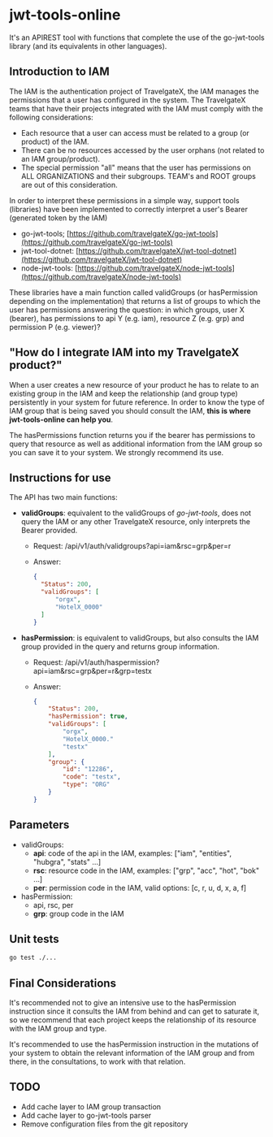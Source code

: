 # jwt-tools-online

It's an APIREST tool with functions that complete the use of the go-jwt-tools library (and its equivalents in other languages).

## Introduction to IAM

The IAM is the authentication project of TravelgateX, the IAM manages the permissions that a user has configured in the system. The TravelgateX teams that have their projects integrated with the IAM must comply with the following considerations:

* Each resource that a user can access must be related to a group (or product) of the IAM.
* There can be no resources accessed by the user orphans (not related to an IAM group/product).
* The special permission "all" means that the user has permissions on ALL ORGANIZATIONS and their subgroups. TEAM's and ROOT groups are out of this consideration.

In order to interpret these permissions in a simple way, support tools (libraries) have been implemented to correctly interpret a user's Bearer (generated token by the IAM)

* go-jwt-tools; [https://github.com/travelgateX/go-jwt-tools](https://github.com/travelgateX/go-jwt-tools)
* jwt-tool-dotnet: [https://github.com/travelgateX/jwt-tool-dotnet](https://github.com/travelgateX/jwt-tool-dotnet)
* node-jwt-tools: [https://github.com/travelgateX/node-jwt-tools](https://github.com/travelgateX/node-jwt-tools)

These libraries have a main function called validGroups (or hasPermission depending on the implementation) that returns a list of groups to which the user has permissions answering the question: in which groups, user X (bearer), has permissions to api Y (e.g. iam), resource Z (e.g. grp) and permission P (e.g. viewer)?

## "How do I integrate IAM into my TravelgateX product?"

When a user creates a new resource of your product he has to relate to an existing group in the IAM and keep the relationship (and group type) persistently in your system for future reference. In order to know the type of IAM group that is being saved you should consult the IAM, **this is where jwt-tools-online can help you**.

The hasPermissions function returns you if the bearer has permissions to query that resource as well as additional information from the IAM group so you can save it to your system. We strongly recommend its use.

## Instructions for use

The API has two main functions:

* **validGroups**: equivalent to the validGroups of _go-jwt-tools_, does not query the IAM or any other TravelgateX resource, only interprets the Bearer provided.
  * Request: /api/v1/auth/validgroups?api=iam&rsc=grp&per=r
  * Answer:

    ```json
    {
      "Status": 200,
      "validGroups": [
          "orgx",
          "HotelX_0000"
      ]
    }
    ```

* **hasPermission**: is equivalent to validGroups, but also consults the IAM group provided in the query and returns group information.
  * Request: /api/v1/auth/haspermission?api=iam&rsc=grp&per=r&grp=testx
  * Answer:

    ```json
    {
        "Status": 200,
        "hasPermission": true,
        "validGroups": [
            "orgx",
            "HotelX_0000."
            "testx"
        ],
        "group": {
            "id": "12286",
            "code": "testx",
            "type": "ORG"
        }
    }
    ```

## Parameters

* validGroups:
  * **api**: code of the api in the IAM, examples: ["iam", "entities", "hubgra", "stats" ...]
  * **rsc**: resource code in the IAM, examples: ["grp", "acc", "hot", "bok" ...]
  * **per**: permission code in the IAM, valid options: [c, r, u, d, x, a, f]
* hasPermission:
  * api, rsc, per
  * **grp**: group code in the IAM

## Unit tests

```bash
go test ./...
```

## Final Considerations

It's recommended not to give an intensive use to the hasPermission instruction since it consults the IAM from behind and can get to saturate it, so we recommend that each project keeps the relationship of its resource with the IAM group and type.

It's recommended to use the hasPermission instruction in the mutations of your system to obtain the relevant information of the IAM group and from there, in the consultations, to work with that relation.

## TODO

* Add cache layer to IAM group transaction
* Add cache layer to go-jwt-tools parser
* Remove configuration files from the git repository